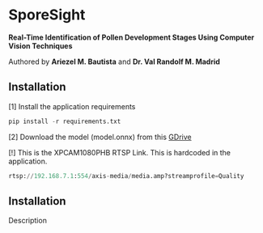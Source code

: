 # SporeSight 
**Real-Time Identification of Pollen Development Stages Using Computer Vision Techniques**  
  
Authored by **Ariezel M. Bautista** and **Dr. Val Randolf M. Madrid**

## Installation
[1] Install the application requirements
```python
pip install -r requirements.txt
```

[2] Download the model (model.onnx) from this [GDrive](https://drive.google.com/file/d/1sQwGXEBRTgwTPM9AR27Exm4nQ-WUKxmy/view?usp=drive_link)



[!] This is the XPCAM1080PHB RTSP Link. This is hardcoded in the application.
```python
rtsp://192.168.7.1:554/axis-media/media.amp?streamprofile=Quality
```

## Installation
Description
```bash

```





